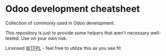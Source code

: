 # Odoo development cheatsheet

Collection of commonly used in Odoo development.

This repository is just to provide some helpers that aren't necessary well-tested. Use on your own risk.

Licensed [WTFPL](http://www.wtfpl.net/about/) - feel free to utilize this as you see fit

